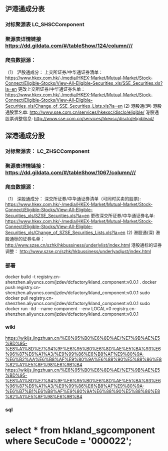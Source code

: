 ## 沪港通成分表
### 对标聚源表   LC_SHSCComponent
### 聚源表详情链接  https://dd.gildata.com/#/tableShow/124/column/// 
### 爬虫数据源： 
（1） 沪股通成分： 
上交所证券/中华通证券清单： https://www.hkex.com.hk/-/media/HKEX-Market/Mutual-Market/Stock-Connect/Eligible-Stocks/View-All-Eligible-Securities_xls/SSE_Securities.xls?la=en
更改上交所证券/中华通证券名单： https://www.hkex.com.hk/-/media/HKEX-Market/Mutual-Market/Stock-Connect/Eligible-Stocks/View-All-Eligible-Securities_xls/Change_of_SSE_Securities_Lists.xls?la=en
(2) 港股通(沪)
港股通股票名单: http://www.sse.com.cn/services/hkexsc/disclo/eligible/ 
港股通股票调整信息: http://www.sse.com.cn/services/hkexsc/disclo/eligiblead/

## 深港通成分股
### 对标聚源表： LC_ZHSCComponent
### 聚源表详情链接： https://dd.gildata.com/#/tableShow/1067/column/// 
### 爬虫数据源： 
（1） 深股通成分： 
深交所证券/中华通证券清单（可同时买卖的股票): https://www.hkex.com.hk/-/media/HKEX-Market/Mutual-Market/Stock-Connect/Eligible-Stocks/View-All-Eligible-Securities_xls/SZSE_Securities.xls?la=en
更改深交所证券/中华通证券名单: https://www.hkex.com.hk/-/media/HKEX-Market/Mutual-Market/Stock-Connect/Eligible-Stocks/View-All-Eligible-Securities_xls/Change_of_SZSE_Securities_Lists.xls?la=en
(2) 港股通(深)
港股通标的证券名单： http://www.szse.cn/szhk/hkbussiness/underlylist/index.html 
港股通标的证券调整： http://www.szse.cn/szhk/hkbussiness/underlyadjust/index.html 


### 部署
docker build -t registry.cn-shenzhen.aliyuncs.com/jzdev/dcfactory/kland_component:v0.0.1 .
docker push registry.cn-shenzhen.aliyuncs.com/jzdev/dcfactory/kland_component:v0.0.1
sudo docker pull registry.cn-shenzhen.aliyuncs.com/jzdev/dcfactory/kland_component:v0.0.1
sudo docker run -itd --name  component --env LOCAL=0 registry.cn-shenzhen.aliyuncs.com/jzdev/dcfactory/kland_component:v0.0.1


### wiki 
https://wikijs.jingzhuan.cn/%E6%95%B0%E6%8D%AE/%E7%9B%AE%E5%BD%95-%E8%A1%8D%E7%94%9F%E6%95%B0%E6%8D%AE%E5%BA%93%E6%96%87%E6%A1%A3/%E9%99%86%E6%B8%AF%E9%80%9A-%E6%B2%AA%E6%B8%AF%E9%80%9A%E6%88%90%E5%88%86%E8%82%A1%E5%8F%98%E6%9B%B4
https://wikijs.jingzhuan.cn/%E6%95%B0%E6%8D%AE/%E7%9B%AE%E5%BD%95-%E8%A1%8D%E7%94%9F%E6%95%B0%E6%8D%AE%E5%BA%93%E6%96%87%E6%A1%A3/%E9%99%86%E6%B8%AF%E9%80%9A-%E6%B7%B1%E6%B8%AF%E9%80%9A%E6%88%90%E5%88%86%E8%82%A1%E5%8F%98%E6%9B%B4


### sql 
# select * from hkland_sgcomponent where SecuCode = '000022'; 
